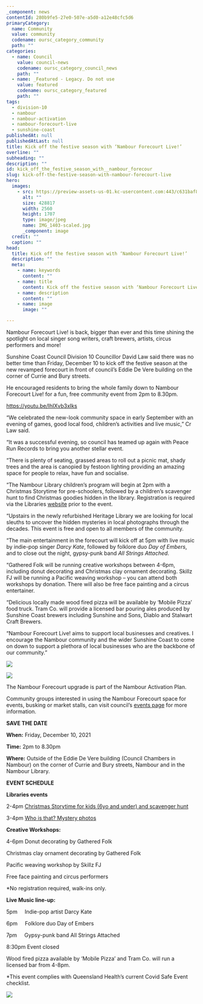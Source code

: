 ```yaml
---
_component: news
contentId: 280b9fe5-27e0-507e-a5d0-a12e48cfc5d6
primaryCategory:
  name: Community
  value: community
  codename: oursc_category_community
  path: ""
categories:
  - name: Council
    value: council-news
    codename: oursc_category_council_news
    path: ""
  - name: _Featured - Legacy. Do not use
    value: featured
    codename: oursc_category_featured
    path: ""
tags:
  - division-10
  - nambour
  - nambour-activation
  - nambour-forecourt-live
  - sunshine-coast
publishedAt: null
publishedAtLast: null
title: Kick off the festive season with ‘Nambour Forecourt Live!’
overline: ""
subheading: ""
description: ""
id: kick_off_the_festive_season_with__nambour_forecour
slug: kick-off-the-festive-season-with-nambour-forecourt-live
hero:
  images:
    - src: https://preview-assets-us-01.kc-usercontent.com:443/c631baf8-1b46-001f-580c-d0001b68b4a8/21d9772d-834b-4d73-a5fb-022fd4c41d3f/IMG_1403-scaled.jpg
      alt: ""
      size: 428817
      width: 2560
      height: 1707
      type: image/jpeg
      name: IMG_1403-scaled.jpg
      _component: image
  credit: ""
  caption: ""
head:
  title: Kick off the festive season with ‘Nambour Forecourt Live!’
  description: ""
  meta:
    - name: keywords
      content: ""
    - name: title
      content: Kick off the festive season with ‘Nambour Forecourt Live!’
    - name: description
      content: ""
    - name: image
      image: ""

---
```

Nambour Forecourt Live! is back, bigger than ever and this time shining the spotlight on local singer song writers, craft brewers, artists, circus performers and more!

Sunshine Coast Council Division 10 Councillor David Law said there was no better time than Friday, December 10 to kick off the festive season at the new revamped forecourt in front of council’s Eddie De Vere building on the corner of Currie and Bury streets.

He encouraged residents to bring the whole family down to Nambour Forecourt Live! for a fun, free community event from 2pm to 8.30pm.

<https://youtu.be/IhIXvb3xIks>


“We celebrated the new-look community space in early September with an evening of games, good local food, children’s activities and live music,” Cr Law said.

“It was a successful evening, so council has teamed up again with Peace Run Records to bring you another stellar event.

“There is plenty of seating, grassed areas to roll out a picnic mat, shady trees and the area is canopied by festoon lighting providing an amazing space for people to relax, have fun and socialise.

“The Nambour Library children’s program will begin at 2pm with a Christmas Storytime for pre-schoolers, followed by a children’s scavenger hunt to find Christmas goodies hidden in the library. Registration is required via the Libraries [website](https://library.sunshinecoast.qld.gov.au/)
&#x20;prior to the event.

“Upstairs in the newly refurbished Heritage Library we are looking for local sleuths to uncover the hidden mysteries in local photographs through the decades. This event is free and open to all members of the community.

“The main entertainment in the forecourt will kick off at 5pm with live music by indie-pop singer *Darcy Kate*, followed by folklore duo *Day of Embers*, and to close out the night, gypsy-punk band *All Strings Attached*.

“Gathered Folk will be running creative workshops between 4-6pm, including donut decorating and Christmas clay ornament decorating. Skillz FJ will be running a Pacific weaving workshop – you can attend both workshops by donation. There will also be free face painting and a circus entertainer.

“Delicious locally made wood fired pizza will be available by ‘Mobile Pizza’ food truck. Tram Co. will provide a licensed bar pouring ales produced by Sunshine Coast brewers including Sunshine and Sons, Diablo and Stalwart Craft Brewers.

“Nambour Forecourt Live! aims to support local businesses and creatives. I encourage the Nambour community and the wider Sunshine Coast to come on down to support a plethora of local businesses who are the backbone of our community.”

![](https://preview-assets-us-01.kc-usercontent.com:443/c631baf8-1b46-001f-580c-d0001b68b4a8/9153e2d1-6fe2-4f88-94ab-2d6249aeb73c/Image-3-1024x768.jpg)

![](https://preview-assets-us-01.kc-usercontent.com:443/c631baf8-1b46-001f-580c-d0001b68b4a8/c4e6ed97-d76a-4610-b4b0-14872a1a3efd/Creative-workshops-1024x683.jpg)

The Nambour Forecourt upgrade is part of the Nambour Activation Plan.

Community groups interested in using the Nambour Forecourt space for events, busking or market stalls, can visit council’s [events page](https://www.sunshinecoast.qld.gov.au/en/Experience-Sunshine-Coast/Events/Holding-Events)
&#x20;for more information.  

**SAVE THE DATE**

**When:** Friday, December 10, 2021

**Time:** 2pm to 8.30pm

**Where:** Outside of the Eddie De Vere building (Council Chambers in Nambour) on the corner of Currie and Bury streets, Nambour and in the Nambour Library.

**EVENT SCHEDULE**

**Libraries events**

2-4pm [Christmas Storytime for kids (6yo and under) and scavenger hunt](https://sunshinecoast.spydus.com/cgi-bin/spydus.exe/ENQ/WPAC/EVSESENQ?SETLVL=&RNI=4933551)


3-4pm [Who is that? Mystery photos](https://sunshinecoast.spydus.com/cgi-bin/spydus.exe/ENQ/WPAC/EVSESENQ?SETLVL=&RNI=4933710)


**Creative Workshops:**

4-6pm Donut decorating by Gathered Folk

Christmas clay ornament decorating by Gathered Folk

Pacific weaving workshop by Skillz FJ

Free face painting and circus performers

\*No registration required, walk-ins only.

**Live Music line-up:**

5pm     Indie-pop artist Darcy Kate

6pm     Folklore duo Day of Embers

7pm     Gypsy-punk band All Strings Attached

8:30pm Event closed

Wood fired pizza available by ‘Mobile Pizza’ and Tram Co. will run a licensed bar from 4-8pm.

\*This event complies with Queensland Health’s current Covid Safe Event checklist.

![](https://preview-assets-us-01.kc-usercontent.com:443/c631baf8-1b46-001f-580c-d0001b68b4a8/fd5835c7-9f41-4675-b670-2404d2aff808/Forecourt-Socials-DEC-10_FB-Cover-1024x450.png)
